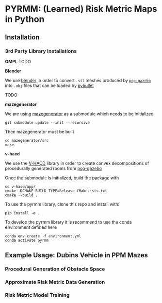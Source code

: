# PYRMM: (Learned) Risk Metric Maps in Python

## Installation

### 3rd Party Library Installations

__OMPL__
TODO

__Blender__

We use [blender](https://www.blender.org/) in order to convert `.stl` meshes produced by [`pcg-gazebo`](https://github.com/boschresearch/pcg_gazebo/) into `.obj` files that can be loaded by [pybullet](https://pybullet.org/wordpress/)

TODO

__mazegenerator__

We are using [mazegenerator](https://github.com/razimantv/mazegenerator) as a submodule which needs to be initialized
```
git submodule update --init --recursive
```

Then mazegenerator must be built
```
cd mazegenerator/src
make
```

__v-hacd__

We use the [V-HACD](https://github.com/kmammou/v-hacd) library in order to create convex decompositions of procedurally generated rooms from [pcg-gazebo](https://github.com/boschresearch/pcg_gazebo/)

Once the submodule is initialized, build the package with
```
cd v-hacd/app/
cmake -DCMAKE_BUILD_TYPE=Release CMakeLists.txt
cmake --build .
```


To use the pyrmm library, clone this repo and install with:
```
pip install -e .
```

To develop the pyrmm library it is recommend to use the conda environment defined here

```
conda env create -f environment.yml
conda activate pyrmm
```

## Example Usage: Dubins Vehicle in PPM Mazes

### Procedural Generation of Obstacle Space

### Approximate Risk Metric Data Generation

### Risk Metric Model Training

